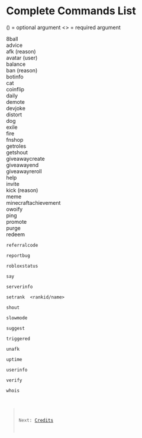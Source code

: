 # Complete Commands List
() = optional argument
<> = required argument

  8ball <question>  
  advice  
  afk (reason)   
  avatar (user)  
  balance  
  ban <user> (reason)  
  botinfo  
  cat  
  coinflip  
  daily  
  demote <user>  
  devjoke  
  distort <user> <amount>  
  dog  
  exile <user>  
  fire <user>  
  fnshop  
  getroles  
  getshout  
  giveawaycreate  
  giveawayend  
  giveawayreroll  
  help  
  invite  
  kick <user> (reason)  
  meme  
  minecraftachievement <text>  
  owoify <text>  
  ping  
  promote <user>  
  purge <amount>  
  redeem <code>  
  referralcode <user>  
  reportbug <bug>  
  robloxstatus  
  say <text>  
  serverinfo  
  setrank <user> <rankid/name>   
  shout <text>  
  slowmode <seconds>  
  suggest <suggestion>  
  triggered  
  unafk  
  uptime  
  userinfo <user>  
  verify  
  whois <user>  
  

> Next: [Credits](/credits)
